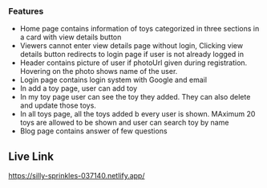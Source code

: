 ### Features

- Home page contains information of toys categorized in three sections in a card with view details button
- Viewers cannot enter view details page without login, Clicking view details button redirects to login page if user is not already logged in
- Header contains picture of user if photoUrl given during registration. Hovering on the photo shows name of the user.
- Login page contains login system with Google and email
- In add a toy page, user can add toy 
- In my toy page user can see the toy they added. They can also delete and update those toys.
- In all toys page, all the toys added b every user is shown. MAximum 20 toys are allowed to be shown and user can search toy by name
- Blog page contains answer of few questions

## Live Link

https://silly-sprinkles-037140.netlify.app/